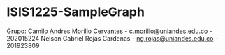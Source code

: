 # ISIS1225-SampleGraph
Grupo:
Camilo Andres Morillo Cervantes - c.morillo@uniandes.edu.co - 202015224
Nelson Gabriel Rojas Cardenas - ng.rojas@uniandes.edu.co - 201923809
